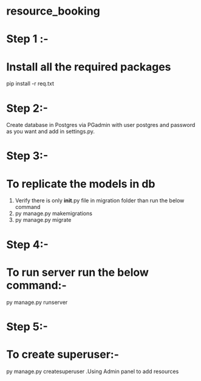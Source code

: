 # resource_booking
# Step 1 :-
# Install all the required packages

pip install -r req.txt

# Step 2:-

Create database in Postgres via PGadmin with user postgres and password as you want and add in settings.py.

# Step 3:-
# To replicate the models in db
1. Verify there is only __init__.py file in migration folder than run the below  command 
2. py manage.py makemigrations 
3. py manage.py migrate 

# Step 4:-
# To run server run the below command:-
py manage.py runserver

# Step 5:-
# To create superuser:-
py manage.py createsuperuser
.Using Admin panel to add resources 

